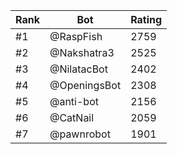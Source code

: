 Rank|Bot|Rating
---|---|---
#1|@RaspFish|2759
#2|@Nakshatra3|2525
#3|@NilatacBot|2402
#4|@OpeningsBot|2308
#5|@anti-bot|2156
#6|@CatNail|2059
#7|@pawnrobot|1901
